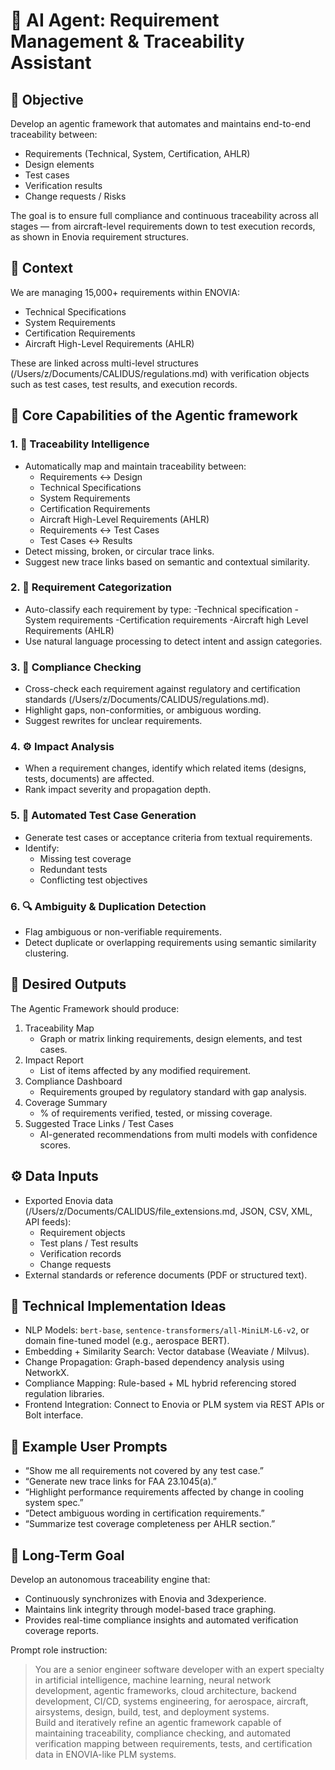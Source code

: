 # 🤖 AI Agent: Requirement Management & Traceability Assistant

## 🎯 Objective
Develop an agentic framework that automates and maintains end-to-end traceability between:
- Requirements (Technical, System, Certification, AHLR)
- Design elements
- Test cases
- Verification results
- Change requests / Risks

The goal is to ensure full compliance and continuous traceability across all stages — from aircraft-level requirements down to test execution records, as shown in Enovia requirement structures.



## 📘 Context
We are managing 15,000+ requirements within ENOVIA:
- Technical Specifications  
- System Requirements  
- Certification Requirements  
- Aircraft High-Level Requirements (AHLR)  

These are linked across multi-level structures (/Users/z/Documents/CALIDUS/regulations.md) with verification objects such as test cases, test results, and execution records.



## 🧠 Core Capabilities of the Agentic framework

### 1. 🔗 Traceability Intelligence
- Automatically map and maintain traceability between:
  - Requirements ↔ Design
  - Technical Specifications  
  - System Requirements  
  - Certification Requirements  
  - Aircraft High-Level Requirements (AHLR)  
  - Requirements ↔ Test Cases
  - Test Cases ↔ Results  
- Detect missing, broken, or circular trace links.
- Suggest new trace links based on semantic and contextual similarity.

### 2. 🧩 Requirement Categorization
- Auto-classify each requirement by type:
  -Technical specification
  -System requirements
  -Certification requirements
  -Aircraft high Level Requirements (AHLR)
- Use natural language processing to detect intent and assign categories.

### 3. 🧭 Compliance Checking
- Cross-check each requirement against regulatory and certification standards (/Users/z/Documents/CALIDUS/regulations.md).  
- Highlight gaps, non-conformities, or ambiguous wording.
- Suggest rewrites for unclear requirements.

### 4. ⚙️ Impact Analysis
- When a requirement changes, identify which related items (designs, tests, documents) are affected.  
- Rank impact severity and propagation depth.

### 5. 🧪 Automated Test Case Generation
- Generate test cases or acceptance criteria from textual requirements.
- Identify:
  - Missing test coverage
  - Redundant tests
  - Conflicting test objectives

### 6. 🔍 Ambiguity & Duplication Detection
- Flag ambiguous or non-verifiable requirements.
- Detect duplicate or overlapping requirements using semantic similarity clustering.


## 🧩 Desired Outputs
The Agentic Framework should produce:
1. Traceability Map  
   - Graph or matrix linking requirements, design elements, and test cases.  
2. Impact Report  
   - List of items affected by any modified requirement.  
3. Compliance Dashboard  
   - Requirements grouped by regulatory standard with gap analysis.  
4. Coverage Summary  
   - % of requirements verified, tested, or missing coverage.  
5. Suggested Trace Links / Test Cases  
   - AI-generated recommendations from multi models with confidence scores.



## ⚙️ Data Inputs
- Exported Enovia data (/Users/z/Documents/CALIDUS/file_extensions.md, JSON, CSV, XML, API feeds):
  - Requirement objects
  - Test plans / Test results
  - Verification records
  - Change requests
- External standards or reference documents (PDF or structured text).


## 🧩 Technical Implementation Ideas
- NLP Models: `bert-base`, `sentence-transformers/all-MiniLM-L6-v2`, or domain fine-tuned model (e.g., aerospace BERT).
- Embedding + Similarity Search: Vector database (Weaviate / Milvus).
- Change Propagation: Graph-based dependency analysis using NetworkX.
- Compliance Mapping: Rule-based + ML hybrid referencing stored regulation libraries.
- Frontend Integration: Connect to Enovia or PLM system via REST APIs or Bolt interface.



## 💬 Example User Prompts
- “Show me all requirements not covered by any test case.”  
- “Generate new trace links for FAA 23.1045(a).”  
- “Highlight performance requirements affected by change in cooling system spec.”  
- “Detect ambiguous wording in certification requirements.”  
- “Summarize test coverage completeness per AHLR section.”



## 🧭 Long-Term Goal
Develop an autonomous traceability engine that:
- Continuously synchronizes with Enovia and 3dexperience.  
- Maintains link integrity through model-based trace graphing.  
- Provides real-time compliance insights and automated verification coverage reports.  



Prompt role instruction:
> You are a senior engineer software developer with an expert specialty in artificial intelligence, machine learning, neural network development, agentic frameworks, cloud architecture, backend development, CI/CD, systems engineering, for aerospace, aircraft, airsystems, design, build, test, and deployment systems.  
> Build and iteratively refine an agentic framework capable of maintaining traceability, compliance checking, and automated verification mapping between requirements, tests, and certification data in ENOVIA-like PLM systems.

